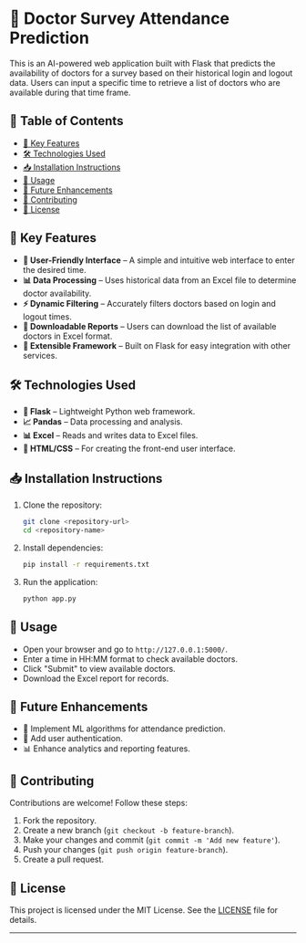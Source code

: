 # 🚀 Doctor Survey Attendance Prediction

This is an AI-powered web application built with Flask that predicts the availability of doctors for a survey based on their historical login and logout data. Users can input a specific time to retrieve a list of doctors who are available during that time frame.

## 📌 Table of Contents
- [🌟 Key Features](#-key-features)
- [🛠 Technologies Used](#-technologies-used)
- [📥 Installation Instructions](#-installation-instructions)
- [🚀 Usage](#-usage)
- [🔮 Future Enhancements](#-future-enhancements)
- [🤝 Contributing](#-contributing)
- [📜 License](#-license)

## 🌟 Key Features
- **🎨 User-Friendly Interface** – A simple and intuitive web interface to enter the desired time.
- **📊 Data Processing** – Uses historical data from an Excel file to determine doctor availability.
- **⚡ Dynamic Filtering** – Accurately filters doctors based on login and logout times.
- **📂 Downloadable Reports** – Users can download the list of available doctors in Excel format.
- **🔌 Extensible Framework** – Built on Flask for easy integration with other services.

## 🛠 Technologies Used
- **🐍 Flask** – Lightweight Python web framework.
- **📈 Pandas** – Data processing and analysis.
- **📊 Excel** – Reads and writes data to Excel files.
- **🎨 HTML/CSS** – For creating the front-end user interface.

## 📥 Installation Instructions
1. Clone the repository:
   ```bash
   git clone <repository-url>
   cd <repository-name>
   ```
2. Install dependencies:
   ```bash
   pip install -r requirements.txt
   ```
3. Run the application:
   ```bash
   python app.py
   ```

## 🚀 Usage
- Open your browser and go to `http://127.0.0.1:5000/`.
- Enter a time in HH:MM format to check available doctors.
- Click "Submit" to view available doctors.
- Download the Excel report for records.

## 🔮 Future Enhancements
- 🤖 Implement ML algorithms for attendance prediction.
- 🔑 Add user authentication.
- 📊 Enhance analytics and reporting features.

## 🤝 Contributing
Contributions are welcome! Follow these steps:
1. Fork the repository.
2. Create a new branch (`git checkout -b feature-branch`).
3. Make your changes and commit (`git commit -m 'Add new feature'`).
4. Push your changes (`git push origin feature-branch`).
5. Create a pull request.

## 📜 License
This project is licensed under the MIT License. See the [LICENSE](LICENSE) file for details.

---
